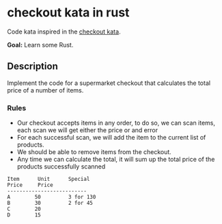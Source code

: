 # checkout kata in rust

Code kata inspired in the [checkout kata](http://codekata.com/kata/kata09-back-to-the-checkout/).

**Goal:** Learn some Rust.

## Description

Implement the code for a supermarket checkout that calculates the total price of a number of items. 

### Rules

- Our checkout accepts items in any order, to do so, we can scan items, each scan we will get either the price
or and error 
- For each successful scan, we will add the item to the current list of products.
- We should be able to remove items from the checkout.
- Any time we can calculate the total, it will sum up the total price of the products successfully scanned

```
Item      Unit      Special
Price     Price
--------------------------
A        50         3 for 130
B        30         2 for 45
C        20
D        15
```

